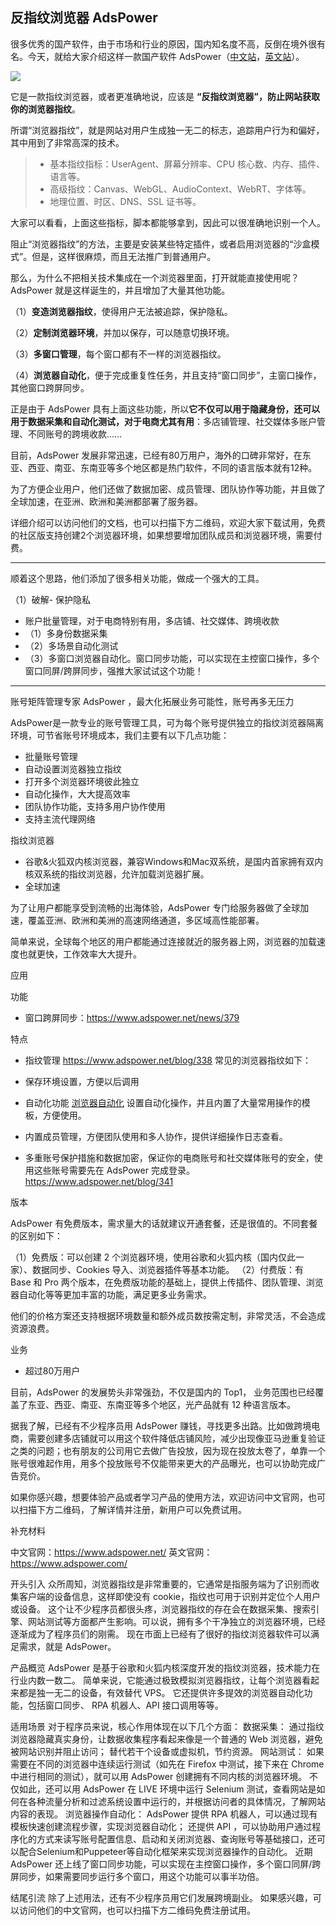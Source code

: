 ## 反指纹浏览器 AdsPower

很多优秀的国产软件，由于市场和行业的原因，国内知名度不高，反倒在境外很有名。今天，就给大家介绍这样一款国产软件 AdsPower（[中文站](https://www.adspower.net/)，[英文站](https://www.adspower.com/)）。

![](https://cdn.beekka.com/blogimg/asset/202306/bg2023063008.webp)

它是一款指纹浏览器，或者更准确地说，应该是 **“反指纹浏览器”，防止网站获取你的浏览器指纹**。

所谓“浏览器指纹”，就是网站对用户生成独一无二的标志，追踪用户行为和偏好，其中用到了非常高深的技术。

> - 基本指纹指标：UserAgent、屏幕分辨率、CPU 核心数、内存、插件、语言等。
> - 高级指纹：Canvas、WebGL、AudioContext、WebRT、字体等。
> - 地理位置、时区、DNS、SSL 证书等。

大家可以看看，上面这些指标，脚本都能够拿到，因此可以很准确地识别一个人。

阻止“浏览器指纹”的方法，主要是安装某些特定插件，或者启用浏览器的“沙盒模式”。但是，这样很麻烦，而且无法推广到普通用户。

那么，为什么不把相关技术集成在一个浏览器里面，打开就能直接使用呢？AdsPower 就是这样诞生的，并且增加了大量其他功能。

（1）**变造浏览器指纹**，使得用户无法被追踪，保护隐私。

（2）**定制浏览器环境**，并加以保存，可以随意切换环境。 

（3）**多窗口管理**，每个窗口都有不一样的浏览器指纹。

（4）**浏览器自动化**，便于完成重复性任务，并且支持“窗口同步”，主窗口操作，其他窗口跨屏同步。

正是由于 AdsPower 具有上面这些功能，所以**它不仅可以用于隐藏身份，还可以用于数据采集和自动化测试，对于电商尤其有用**：多店铺管理、社交媒体多账户管理、不同账号的跨境收款……

目前，AdsPower 发展非常迅速，已经有80万用户，海外的口碑非常好，在东亚、西亚、南亚、东南亚等多个地区都是热门软件，不同的语言版本就有12种。

为了方便企业用户，他们还做了数据加密、成员管理、团队协作等功能，并且做了全球加速，在亚洲、欧洲和美洲都部署了服务器。

详细介绍可以访问他们的文档，也可以扫描下方二维码，欢迎大家下载试用，免费的社区版支持创建2个浏览器环境，如果想要增加团队成员和浏览器环境，需要付费。

---

顺着这个思路，他们添加了很多相关功能，做成一个强大的工具。

（1）破解- 保护隐私
- 账户批量管理，对于电商特别有用，多店铺、社交媒体、跨境收款
- （1）多身份数据采集
- （2）多场景自动化测试
- （3）多窗口浏览器自动化。窗口同步功能，可以实现在主控窗口操作，多个窗口同屏/跨屏同步，强推大家试试这个功能！


---

账号矩阵管理专家 AdsPower ，最大化拓展业务可能性，账号再多无压力

AdsPower是一款专业的账号管理工具，可为每个账号提供独立的指纹浏览器隔离环境，可节省账号环境成本，我们主要有以下几点功能：
- 批量账号管理
- 自动设置浏览器独立指纹
- 打开多个浏览器环境彼此独立
- 自动化操作，大大提高效率
- 团队协作功能，支持多用户协作使用
- 支持主流代理网络

指纹浏览器

- 谷歌&火狐双内核浏览器，兼容Windows和Mac双系统，是国内首家拥有双内核双系统的指纹浏览器，允许加载浏览器扩展。
- 全球加速

为了让用户都能享受到流畅的出海体验，AdsPower 专门给服务器做了全球加速，覆盖亚洲、欧洲和美洲的高速网络通道，多区域高性能部署。

简单来说，全球每个地区的用户都能通过连接就近的服务器上网，浏览器的加载速度也就更快，工作效率大大提升。

应用



功能

- 窗口跨屏同步：https://www.adspower.net/news/379

特点

- 指纹管理 https://www.adspower.net/blog/338 常见的浏览器指纹如下：


- 保存环境设置，方便以后调用
- 自动化功能 [浏览器自动化](https://www.adspower.net/blog/339) 设置自动化操作，并且内置了大量常用操作的模板，方便使用。
- 内置成员管理，方便团队使用和多人协作，提供详细操作日志查看。
- 多重账号保护措施和数据加密，保证你的电商账号和社交媒体账号的安全，使用这些账号需要先在 AdsPower 完成登录。https://www.adspower.net/blog/341

版本

AdsPower 有免费版本，需求量大的话就建议开通套餐，还是很值的。不同套餐的区别如下：

（1）免费版：可以创建 2 个浏览器环境，使用谷歌和火狐内核（国内仅此一家）、数据同步、Cookies 导入、浏览器插件等基本功能。
（2）付费版：有 Base 和 Pro 两个版本，在免费版功能的基础上，提供上传插件、团队管理、浏览器自动化等等更加丰富的功能，满足更多业务需求。

他们的价格方案还支持根据环境数量和额外成员数按需定制，非常灵活，不会造成资源浪费。

业务

- 超过80万用户

目前，AdsPower 的发展势头非常强劲，不仅是国内的 Top1， 业务范围也已经覆盖了东亚、西亚、南亚、东南亚等多个地区，光产品就有 12 种语言版本。

据我了解，已经有不少程序员用 AdsPower 赚钱，寻找更多出路。比如做跨境电商，需要创建多店铺就可以用这个软件降低店铺风险，减少出现像亚马逊重复验证之类的问题；也有朋友的公司用它去做广告投放，因为现在投放太卷了，单靠一个账号很难起作用，用多个投放账号不仅能带来更大的产品曝光，也可以协助完成广告竞价。

如果你感兴趣，想要体验产品或者学习产品的使用方法，欢迎访问中文官网，也可以扫描下方二维码，了解详情并注册，新用户可以免费试用。

补充材料

中文官网：https://www.adspower.net/
英文官网：https://www.adspower.com/

开头引入
众所周知，浏览器指纹是非常重要的，它通常是指服务端为了识别而收集客户端的设备信息，这样即使没有 cookie，指纹也可用于识别并定位个人用户或设备。
这个让不少程序员都很头疼，浏览器指纹的存在会在数据采集、搜索引擎、网站测试等方面都产生影响。可以说，拥有多个干净独立的浏览器环境，已经逐渐成为了程序员们的刚需。
现在市面上已经有了很好的指纹浏览器软件可以满足需求，就是 AdsPower。

产品概览
AdsPower 是基于谷歌和火狐内核深度开发的指纹浏览器，技术能力在行业内数一数二。
简单来说，它能通过极致模拟浏览器指纹，让每个浏览器看起来都是独一无二的设备，有效替代 VPS。
它还提供许多提效的浏览器自动化功能，包括窗口同步、 RPA 机器人、API 接口调用等等。

适用场景
对于程序员来说，核心作用体现在以下几个方面：
数据采集：
通过指纹浏览器隐藏真实身份，让数据收集程序看起来像是一个普通的 Web 浏览器，避免被网站识别并阻止访问；
替代若干个设备或虚拟机，节约资源。
网站测试：
如果需要在不同的浏览器中连续运行测试（如先在 Firefox 中测试，接下来在 Chrome 中进行相同的测试），就可以用 AdsPower 创建拥有不同内核的浏览器环境。
不仅如此，还可以用 AdsPower 在 LIVE 环境中运行 Selenium 测试，查看网站是如何在各种流量分析和过滤系统设置中运行的，并根据访问者的具体情况，了解网站内容的表现。
浏览器操作自动化：
AdsPower 提供 RPA 机器人，可以通过现有模板快速创建流程步骤，实现浏览器自动化；
还提供 API ，可以协助用户通过程序化的方式来读写账号配置信息、启动和关闭浏览器、查询账号等基础接口，还可以配合Selenium和Puppeteer等自动化框架来实现浏览器操作的自动化。
近期 AdsPower 还上线了窗口同步功能，可以实现在主控窗口操作，多个窗口同屏/跨屏同步，如果需要同步运行多个窗口，用这个功能可以事半功倍。

结尾引流
除了上述用法，还有不少程序员用它们发展跨境副业。
如果感兴趣，可以访问他们的中文官网，也可以扫描下方二维码免费注册试用。